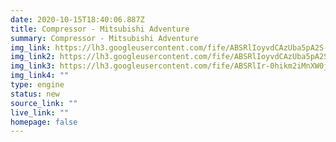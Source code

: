 ```yaml
---
date: 2020-10-15T18:40:06.887Z
title: Compressor - Mitsubishi Adventure
summary: Compressor - Mitsubishi Adventure
img_link: https://lh3.googleusercontent.com/fife/ABSRlIoyvdCAzUba5pA2S-MtpoCmKFNeGBVqGBgS6Zf5KHuaApjiMKHYUXpk_9OhZ11VUVB7AC5H_iGmq7qLXWJMwvxttcZtrRz4Jvg5XzXNS0CY2CAXvJYJB3Ngdj_3NdsjuRlbzv0OfO6xevkRvDOZKy1A_hq7K0I2ns3wpA9lM3sAodRcd1SwV3bJ-8ufN-cMHcBOLPa4TBANN8TMZpk6OdyHDFObNsjH-B96JTXTQT6BrGomA4-mU2jRDVyfaAsJDRsCgliPTnphjxdbrmK6jhh3sZb9LSPxrNcjdWnlCk8mpxaVJiCAaIfji3jQ-zTtEzD9GzS-c1VdXSTArcGgTQR7NWLn9XF2hE8sb-Kz98WB4oOE5OzTlSEYDAJtTTaBRt9VLRhDoaiHbAdN28UMcrCX0YjlMx64DIMqc95goS-_wcPdhRrCGdm3I6D6zjYmrib0Cycvf3Kpczws-NuD5wCZZO7zx4g5sH_rsVwNMnRRpWm-sjd3DA2Xj_wyd-jZ5Ua9hJMZji6V-Bts14VBlvDJKIwGRwZS_HFPxnRHq8KAex2B6mW0uDl8ZLCRly-y96cfi3PB5ZxKUrTrk9OrIePUTA-9QMc8qDu33R3bk-Vt60Z3TLd4Wv2xAZNP_Q6Kz9daqQN6FdbeHzDfTPylFS21JKsGY45dIJdM7PUtHVth706pFJ57X1uKDSlfc1CbRpP8DrsMU4brC1HmlhNVDYyhjkbGPwIOOw=w795-h666-ft
img_link2: https://lh3.googleusercontent.com/fife/ABSRlIoyvdCAzUba5pA2S-MtpoCmKFNeGBVqGBgS6Zf5KHuaApjiMKHYUXpk_9OhZ11VUVB7AC5H_iGmq7qLXWJMwvxttcZtrRz4Jvg5XzXNS0CY2CAXvJYJB3Ngdj_3NdsjuRlbzv0OfO6xevkRvDOZKy1A_hq7K0I2ns3wpA9lM3sAodRcd1SwV3bJ-8ufN-cMHcBOLPa4TBANN8TMZpk6OdyHDFObNsjH-B96JTXTQT6BrGomA4-mU2jRDVyfaAsJDRsCgliPTnphjxdbrmK6jhh3sZb9LSPxrNcjdWnlCk8mpxaVJiCAaIfji3jQ-zTtEzD9GzS-c1VdXSTArcGgTQR7NWLn9XF2hE8sb-Kz98WB4oOE5OzTlSEYDAJtTTaBRt9VLRhDoaiHbAdN28UMcrCX0YjlMx64DIMqc95goS-_wcPdhRrCGdm3I6D6zjYmrib0Cycvf3Kpczws-NuD5wCZZO7zx4g5sH_rsVwNMnRRpWm-sjd3DA2Xj_wyd-jZ5Ua9hJMZji6V-Bts14VBlvDJKIwGRwZS_HFPxnRHq8KAex2B6mW0uDl8ZLCRly-y96cfi3PB5ZxKUrTrk9OrIePUTA-9QMc8qDu33R3bk-Vt60Z3TLd4Wv2xAZNP_Q6Kz9daqQN6FdbeHzDfTPylFS21JKsGY45dIJdM7PUtHVth706pFJ57X1uKDSlfc1CbRpP8DrsMU4brC1HmlhNVDYyhjkbGPwIOOw=w795-h666-ft
img_link3: https://lh3.googleusercontent.com/fife/ABSRlIr-0hikm2iMnXW0j-GfVxfBetCtLq-X17Dk3sec2wsFpql3PXc9TZAJUbL6gXR79jIgcZYawWm2OtYKFd5MYvdrCsoINsyWzIHRb4Xxk63btaMH42Gd4Gvmth2_m3PUbsYQbOyoXg0rO6_xzVz-gXPXQYEJbWnQ0pmOJaDAwtTjS1_zcoYSeJThGuKEn1t-zY3CEjl8uFihSHSUTFJTmbLIB5LuMYqo_k-AXr9AmGvMK9vrg9ZZy0Og2s8UpZcabjOyZHITA1kUG5Rq4rJhzG5_lydUW8aUa_h_zfrVL34x_Mh4Z5WJO5FRfeit8vJO1VjhtPN_PvrD40obvp4oUlyaVAVaeL1IYunUN39hj4Jpxf0yy-cKv6i3AF4L0xWLg_Bq9zL23vk1oLo-0sO8-qY6qJ7lkzkPqF13dOunPr-u8AvW6DoEet4grxB9IughylIg5dR0uVaqcNnnCjYfv69fwczwvVf329pqegoMnjT-RzbTl1ZmG9sH7rNU9D-4hg8gjdPBZxXBAIbrmCaj6n60MuqXUQEyclmSP8SD7zwU_kXhwNWubkBH_-eNLN8KTnYV0XxvQ9V0DYa4qZnmzK0SlowayXdFfurM0LQmOfTIB9MUNarm7RNC5JMiXr_iKpxEBzhQoe58Ylfb_Bx3aQ5N5oT0UZmTPm9O1MjtAayBf-5lti_rBu45FcmJ9om4bPtrM-fYwUyWl6LDAYoa8WRc4j_TPmlOcg=w795-h666-ft
img_link4: ""
type: engine
status: new
source_link: ""
live_link: ""
homepage: false
---
```

